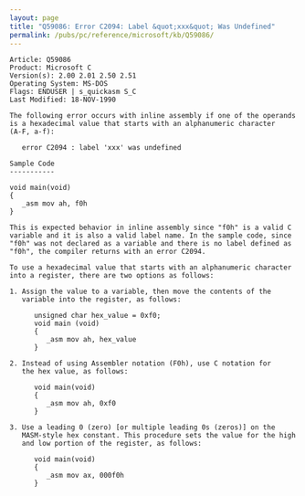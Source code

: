 ```yaml
---
layout: page
title: "Q59086: Error C2094: Label &quot;xxx&quot; Was Undefined"
permalink: /pubs/pc/reference/microsoft/kb/Q59086/
---
```


	Article: Q59086
	Product: Microsoft C
	Version(s): 2.00 2.01 2.50 2.51
	Operating System: MS-DOS
	Flags: ENDUSER | s_quickasm S_C
	Last Modified: 18-NOV-1990
	
	The following error occurs with inline assembly if one of the operands
	is a hexadecimal value that starts with an alphanumeric character
	(A-F, a-f):
	
	   error C2094 : label 'xxx' was undefined
	
	Sample Code
	-----------
	
	void main(void)
	{
	   _asm mov ah, f0h
	}
	
	This is expected behavior in inline assembly since "f0h" is a valid C
	variable and it is also a valid label name. In the sample code, since
	"f0h" was not declared as a variable and there is no label defined as
	"f0h", the compiler returns with an error C2094.
	
	To use a hexadecimal value that starts with an alphanumeric character
	into a register, there are two options as follows:
	
	1. Assign the value to a variable, then move the contents of the
	   variable into the register, as follows:
	
	      unsigned char hex_value = 0xf0;
	      void main (void)
	      {
	         _asm mov ah, hex_value
	      }
	
	2. Instead of using Assembler notation (F0h), use C notation for
	   the hex value, as follows:
	
	      void main(void)
	      {
	         _asm mov ah, 0xf0
	      }
	
	3. Use a leading 0 (zero) [or multiple leading 0s (zeros)] on the
	   MASM-style hex constant. This procedure sets the value for the high
	   and low portion of the register, as follows:
	
	      void main(void)
	      {
	         _asm mov ax, 000f0h
	      }
